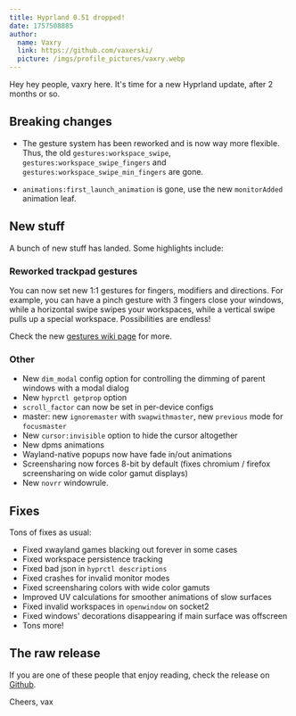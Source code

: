 ```yaml
---
title: Hyprland 0.51 dropped!
date: 1757508885
author:
  name: Vaxry
  link: https://github.com/vaxerski/
  picture: /imgs/profile_pictures/vaxry.webp
---
```


Hey hey people, vaxry here. It's time for a new Hyprland update, after 2 months or so.

## Breaking changes

- The gesture system has been reworked and is now way more flexible. Thus, the old `gestures:workspace_swipe`,
`gestures:workspace_swipe_fingers` and `gestures:workspace_swipe_min_fingers` are gone.

- `animations:first_launch_animation` is gone, use the new `monitorAdded` animation leaf.

## New stuff

A bunch of new stuff has landed. Some highlights include:

### Reworked trackpad gestures

You can now set new 1:1 gestures for fingers, modifiers and directions. For example, you can have a pinch gesture with 3 fingers close your
windows, while a horizontal swipe swipes your workspaces, while a vertical swipe pulls up a special workspace.
Possibilities are endless!

Check the new [gestures wiki page](https://wiki.hypr.land/Configuring/Gestures/) for more.

### Other

- New `dim_modal` config option for controlling the dimming of parent windows with a modal dialog
- New `hyprctl getprop` option
- `scroll_factor` can now be set in per-device configs
- master: new `ignoremaster` with `swapwithmaster`, new `previous` mode for `focusmaster`
- New `cursor:invisible` option to hide the cursor altogether
- New dpms animations
- Wayland-native popups now have fade in/out animations
- Screensharing now forces 8-bit by default (fixes chromium / firefox screensharing on wide color gamut displays)
- New `novrr` windowrule.


## Fixes

Tons of fixes as usual:

- Fixed xwayland games blacking out forever in some cases
- Fixed workspace persistence tracking
- Fixed bad json in `hyprctl descriptions`
- Fixed crashes for invalid monitor modes
- Fixed screensharing colors with wide color gamuts
- Improved UV calculations for smoother animations of slow surfaces
- Fixed invalid workspaces in `openwindow` on socket2
- Fixed windows' decorations disappearing if main surface was offscreen
- Tons more!

## The raw release

If you are one of these people that enjoy reading, check the release on [Github](https://github.com/hyprwm/Hyprland/releases/tag/v0.51.0).

Cheers,
vax